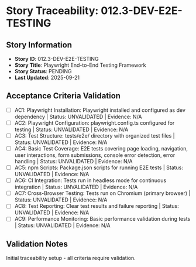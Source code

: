 # Story Traceability: 012.3-DEV-E2E-TESTING

## Story Information
- **Story ID**: 012.3-DEV-E2E-TESTING
- **Story Title**: Playwright End-to-End Testing Framework
- **Story Status**: PENDING
- **Last Updated**: 2025-09-21

## Acceptance Criteria Validation

- [ ] AC1: Playwright Installation: Playwright installed and configured as dev dependency | Status: UNVALIDATED | Evidence: N/A
- [ ] AC2: Playwright Configuration: playwright.config.ts configured for testing | Status: UNVALIDATED | Evidence: N/A
- [ ] AC3: Test Structure: tests/e2e/ directory with organized test files | Status: UNVALIDATED | Evidence: N/A
- [ ] AC4: Basic Test Coverage: E2E tests covering page loading, navigation, user interactions, form submissions, console error detection, error handling | Status: UNVALIDATED | Evidence: N/A
- [ ] AC5: npm Scripts: Package.json scripts for running E2E tests | Status: UNVALIDATED | Evidence: N/A
- [ ] AC6: CI Integration: Tests run in headless mode for continuous integration | Status: UNVALIDATED | Evidence: N/A
- [ ] AC7: Cross-Browser Testing: Tests run on Chromium (primary browser) | Status: UNVALIDATED | Evidence: N/A
- [ ] AC8: Test Reporting: Clear test results and failure reporting | Status: UNVALIDATED | Evidence: N/A
- [ ] AC9: Performance Monitoring: Basic performance validation during tests | Status: UNVALIDATED | Evidence: N/A

## Validation Notes
Initial traceability setup - all criteria require validation.